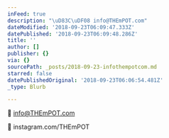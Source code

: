 ```yaml
---
inFeed: true
description: "\uD83C\uDF08 info@THEmPOT.com"
dateModified: '2018-09-23T06:09:47.333Z'
datePublished: '2018-09-23T06:09:48.286Z'
title: ''
author: []
publisher: {}
via: {}
sourcePath: _posts/2018-09-23-infothempotcom.md
starred: false
datePublishedOriginal: '2018-09-23T06:06:54.481Z'
_type: Blurb

---
```

🌈 info@THEmPOT.com

🌈 instagram.com/THEmPOT